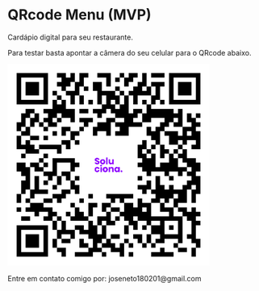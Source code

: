 # QRcode Menu (MVP)

<p>Cardápio digital para seu restaurante.</p>
<p>Para testar basta apontar a câmera do seu celular para o QRcode abaixo.</p>

<img src="./assets/images/qrcode-example.png" alt="escaneie esse QRcode">

<p>Entre em contato comigo por: joseneto180201@gmail.com</p>

